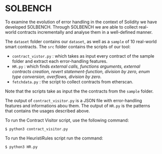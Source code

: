 # SOLBENCH

To examine the evolution of error handling in the context of Solidity we have developed SOLBENCH. Through SOLBENCH we are able to collect real-world contracts incrementally and analyse them in a well-defined manner.

The `dataset` folder contains our `dataset`, as well as a `sample` of 10 real-world smart contracts.
The `src` folder contains the scripts of our tool:
 - `contract_vistor.py` : which takes as input every contract of the sample folder and extract each error-handling features.
 - `HR.py` : which finds *external calls, functions arguments, external contracts creation, revert statement-function, division by zero, enum type conversion, overflows, division by zero*.
 - `fetchdata.py` : the script to collect contracts from etherscan.

Note that the scripts take as input the the contracts from the `sample` folder.

The output of `contract_visitor.py` is a JSON file with error-handling features and informations abou them.
The output of `HR.py` is the patterns that contains the usages described above.

To run the Contract Visitor script, use the following command:
```
$ python3 contract_visitor.py
```

To run the HeuristiRules script run the command:
```
$ python3 HR.py
```
